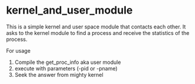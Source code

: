 # kernel_and_user_module
This is a simple kernel and user space module that contacts each other. It asks to the kernel module to find a process and receive the statistics of the process.

For usage
1. Compile the get_proc_info aka user module
2. execute with parameters (-pid or -pname)
3. Seek the answer from mighty kernel
